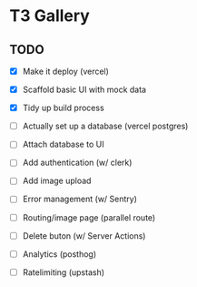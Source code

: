 # T3 Gallery

## TODO

- [x] Make it deploy (vercel)
- [x] Scaffold basic UI with mock data
- [x] Tidy up build process
- [ ] Actually set up a database (vercel postgres)
- [ ] Attach database to UI
- [ ] Add authentication (w/ clerk)
- [ ] Add image upload
- [ ] Error management (w/ Sentry)
- [ ] Routing/image page (parallel route)
- [ ] Delete buton (w/ Server Actions)
- [ ] Analytics (posthog)
- [ ] Ratelimiting (upstash)

